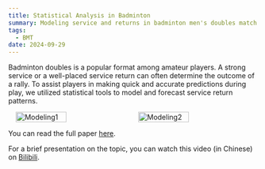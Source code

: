 ```yaml
---
title: Statistical Analysis in Badminton
summary: Modeling service and returns in badminton men's doubles match.
tags:
  - BMT
date: 2024-09-29
---
```


Badminton doubles is a popular format among amateur players. A strong service or a well-placed service return can often determine the outcome of a rally. To assist players in making quick and accurate predictions during play, we utilized statistical tools to model and forecast service return patterns.

<div style="display: flex; justify-content: center; gap: 20px; margin: 0 auto; max-width: 800px;">
  <img src="/images/archive-badmin-1.jpg" alt="Modeling1" style="width: 45%;">
  <img src="/images/archive-badmin-2.jpg" alt="Modeling2" style="width: 45%;">
</div>

You can read the full paper [here](https://arxiv.org/abs/2310.18572).

For a brief presentation on the topic, you can watch this video (in Chinese) on [Bilibili](https://www.bilibili.com/video/BV1gUx7esEr1/?spm_id_from=333.999.list.card_archive.click&vd_source=6bcca3a5db0e540546e587d2b6dfe7dc).